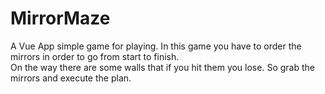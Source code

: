 # MirrorMaze

A Vue App simple game for playing. In this game you have to order the mirrors in order to go from start to finish.	
On the way there are some walls that if you hit them you lose. So grab the mirrors and execute the plan.